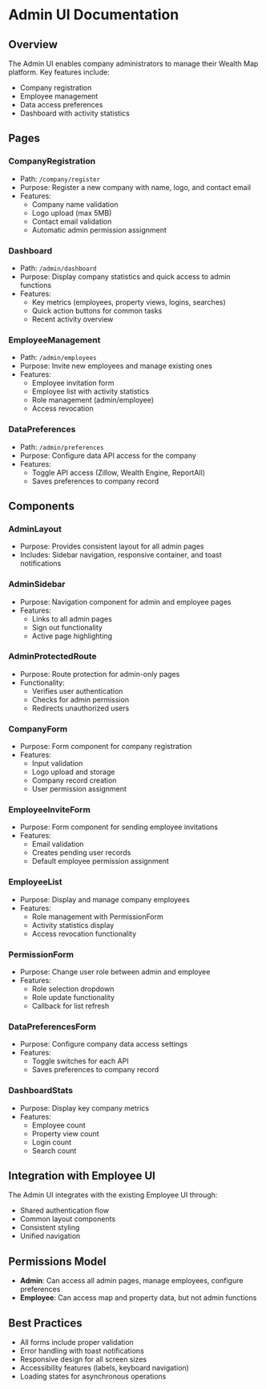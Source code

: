 
# Admin UI Documentation

## Overview

The Admin UI enables company administrators to manage their Wealth Map platform. Key features include:
- Company registration
- Employee management
- Data access preferences
- Dashboard with activity statistics

## Pages

### CompanyRegistration
- Path: `/company/register`
- Purpose: Register a new company with name, logo, and contact email
- Features:
  - Company name validation
  - Logo upload (max 5MB)
  - Contact email validation
  - Automatic admin permission assignment

### Dashboard
- Path: `/admin/dashboard`
- Purpose: Display company statistics and quick access to admin functions
- Features:
  - Key metrics (employees, property views, logins, searches)
  - Quick action buttons for common tasks
  - Recent activity overview

### EmployeeManagement
- Path: `/admin/employees`
- Purpose: Invite new employees and manage existing ones
- Features:
  - Employee invitation form
  - Employee list with activity statistics
  - Role management (admin/employee)
  - Access revocation

### DataPreferences
- Path: `/admin/preferences`
- Purpose: Configure data API access for the company
- Features:
  - Toggle API access (Zillow, Wealth Engine, ReportAll)
  - Saves preferences to company record

## Components

### AdminLayout
- Purpose: Provides consistent layout for all admin pages
- Includes: Sidebar navigation, responsive container, and toast notifications

### AdminSidebar
- Purpose: Navigation component for admin and employee pages
- Features:
  - Links to all admin pages
  - Sign out functionality
  - Active page highlighting

### AdminProtectedRoute
- Purpose: Route protection for admin-only pages
- Functionality:
  - Verifies user authentication
  - Checks for admin permission
  - Redirects unauthorized users

### CompanyForm
- Purpose: Form component for company registration
- Features:
  - Input validation
  - Logo upload and storage
  - Company record creation
  - User permission assignment

### EmployeeInviteForm
- Purpose: Form component for sending employee invitations
- Features:
  - Email validation
  - Creates pending user records
  - Default employee permission assignment

### EmployeeList
- Purpose: Display and manage company employees
- Features:
  - Role management with PermissionForm
  - Activity statistics display
  - Access revocation functionality

### PermissionForm
- Purpose: Change user role between admin and employee
- Features:
  - Role selection dropdown
  - Role update functionality
  - Callback for list refresh

### DataPreferencesForm
- Purpose: Configure company data access settings
- Features:
  - Toggle switches for each API
  - Saves preferences to company record

### DashboardStats
- Purpose: Display key company metrics
- Features:
  - Employee count
  - Property view count
  - Login count
  - Search count

## Integration with Employee UI

The Admin UI integrates with the existing Employee UI through:
- Shared authentication flow
- Common layout components
- Consistent styling
- Unified navigation

## Permissions Model

- **Admin**: Can access all admin pages, manage employees, configure preferences
- **Employee**: Can access map and property data, but not admin functions

## Best Practices

- All forms include proper validation
- Error handling with toast notifications
- Responsive design for all screen sizes
- Accessibility features (labels, keyboard navigation)
- Loading states for asynchronous operations
